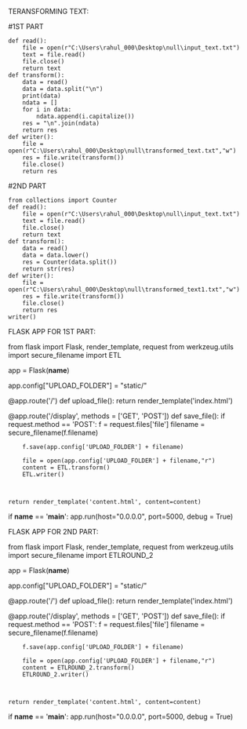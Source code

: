 TERANSFORMING TEXT:

#1ST PART

	def read():
		file = open(r"C:\Users\rahul_000\Desktop\null\input_text.txt")
		text = file.read()
		file.close()
		return text
	def transform():
		data = read()
		data = data.split("\n")
		print(data)
		ndata = [] 
		for i in data:
			ndata.append(i.capitalize())
		res = "\n".join(ndata)
		return res
	def writer():
		file = open(r"C:\Users\rahul_000\Desktop\null\transformed_text.txt","w")
		res = file.write(transform())
		file.close()
		return res	

#2ND PART

	from collections import Counter
	def read():
		file = open(r"C:\Users\rahul_000\Desktop\null\input_text.txt")
		text = file.read()
		file.close()
		return text
	def transform():
		data = read()
		data = data.lower()
		res = Counter(data.split())
		return str(res)
	def writer():
		file = open(r"C:\Users\rahul_000\Desktop\null\transformed_text1.txt","w")
		res = file.write(transform())
		file.close()
		return res
	writer()	


 FLASK APP FOR 1ST PART:
 
 
from flask import Flask, render_template, request
from werkzeug.utils import secure_filename
import ETL

app = Flask(__name__)

app.config["UPLOAD_FOLDER"] = "static/"

@app.route('/')
def upload_file():
    return render_template('index.html')


@app.route('/display', methods = ['GET', 'POST'])
def save_file():
    if request.method == 'POST':
        f = request.files['file']
        filename = secure_filename(f.filename)

        f.save(app.config['UPLOAD_FOLDER'] + filename)

        file = open(app.config['UPLOAD_FOLDER'] + filename,"r")
        content = ETL.transform()
        ETL.writer()

        
        
    return render_template('content.html', content=content) 

if __name__ == '__main__':
    app.run(host="0.0.0.0", port=5000, debug = True)

FLASK APP FOR 2ND PART:


from flask import Flask, render_template, request
from werkzeug.utils import secure_filename
import ETLROUND_2

app = Flask(__name__)

app.config["UPLOAD_FOLDER"] = "static/"

@app.route('/')
def upload_file():
    return render_template('index.html')


@app.route('/display', methods = ['GET', 'POST'])
def save_file():
    if request.method == 'POST':
        f = request.files['file']
        filename = secure_filename(f.filename)

        f.save(app.config['UPLOAD_FOLDER'] + filename)

        file = open(app.config['UPLOAD_FOLDER'] + filename,"r")
        content = ETLROUND_2.transform()
        ETLROUND_2.writer()

        
        
    return render_template('content.html', content=content) 

if __name__ == '__main__':
    app.run(host="0.0.0.0", port=5000, debug = True)

